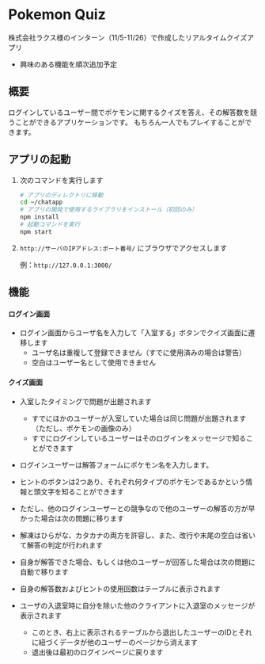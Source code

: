 # Pokemon Quiz

株式会社ラクス様のインターン（11/5-11/26）で作成したリアルタイムクイズアプリ</br>
- 興味のある機能を順次追加予定

## 概要
ログインしているユーザー間でポケモンに関するクイズを答え、その解答数を競うことができるアプリケーションです。
もちろん一人でもプレイすることができます。</br>

## アプリの起動

1. 次のコマンドを実行します

    ```bash
    # アプリのディレクトリに移動
    cd ~/chatapp
    # アプリの開発で使用するライブラリをインストール（初回のみ）
    npm install
    # 起動コマンドを実行
    npm start
    ```

2. `http://サーバのIPアドレス:ポート番号/` にブラウザでアクセスします

    例：`http://127.0.0.1:3000/`

## 機能

#### ログイン画面

- ログイン画面からユーザ名を入力して「入室する」ボタンでクイズ画面に遷移します
    - ユーザ名は重複して登録できません（すでに使用済みの場合は警告）
    - 空白はユーザー名として使用できません

#### クイズ画面
- 入室したタイミングで問題が出題されます
  - すでにほかのユーザーが入室していた場合は同じ問題が出題されます（ただし、ポケモンの画像のみ）
  - すでにログインしているユーザーはそのログインをメッセージで知ることができます
- ログインユーザーは解答フォームにポケモン名を入力します。
 - ヒントのボタンは2つあり、それぞれ何タイプのポケモンであるかという情報と頭文字を知ることができます
 - ただし、他のログインユーザーとの競争なので他のユーザーの解答の方が早かった場合は次の問題に移ります
 - 解凍はひらがな、カタカナの両方を許容し、また、改行や末尾の空白は省いて解答の判定が行われます
- 自身が解答できた場合、もしくは他のユーザーが回答した場合は次の問題に自動で移ります
- 自身の解答数およびヒントの使用回数はテーブルに表示されます

- ユーザの入退室時に自分を除いた他のクライアントに入退室のメッセージが表示されます
    - このとき、右上に表示されるテーブルから退出したユーザーのIDとそれに紐づくデータが他のユーザーのページから消えます
    - 退出後は最初のログインページに戻ります

